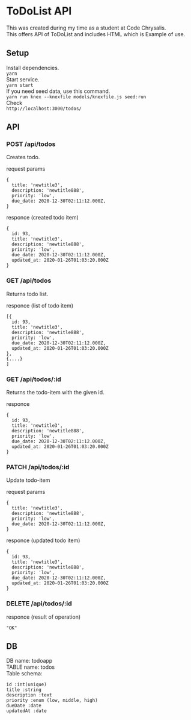 # ToDoList API

This was created during my time as a student at Code Chrysalis.<br>
This offers API of ToDoList and includes HTML which is Example of use.

## Setup

Install dependencies.<br>
`yarn`<br>
Start service.<br>
`yarn start`<br>
If you need seed data, use this command.<br>
`yarn run knex --knexfile models/knexfile.js seed:run`<br>
Check<br>
`http://localhost:3000/todos/`

## API

### POST /api/todos

Creates todo.

request params

```
{
  title: 'newtitle3',
  description: 'newtitle888',
  priority: 'low',
  due_date: 2020-12-30T02:11:12.000Z,
}
```

responce (created todo item)

```
{
  id: 93,
  title: 'newtitle3',
  description: 'newtitle888',
  priority: 'low',
  due_date: 2020-12-30T02:11:12.000Z,
  updated_at: 2020-01-26T01:03:20.000Z
}
```

### GET /api/todos

Returns todo list.

responce (list of todo item)

```
[{
  id: 93,
  title: 'newtitle3',
  description: 'newtitle888',
  priority: 'low',
  due_date: 2020-12-30T02:11:12.000Z,
  updated_at: 2020-01-26T01:03:20.000Z
},
{....}
]
```

### GET /api/todos/:id

Returns the todo-item with the given id.

responce

```
{
  id: 93,
  title: 'newtitle3',
  description: 'newtitle888',
  priority: 'low',
  due_date: 2020-12-30T02:11:12.000Z,
  updated_at: 2020-01-26T01:03:20.000Z
}
```

### PATCH /api/todos/:id

Update todo-item

request params

```
{
  title: 'newtitle3',
  description: 'newtitle888',
  priority: 'low',
  due_date: 2020-12-30T02:11:12.000Z,
}
```

responce (updated todo item)

```
{
  id: 93,
  title: 'newtitle3',
  description: 'newtitle888',
  priority: 'low',
  due_date: 2020-12-30T02:11:12.000Z,
  updated_at: 2020-01-26T01:03:20.000Z
}
```

### DELETE /api/todos/:id

responce (result of operation)

```
"OK"
```

## DB

DB name: todoapp<br>
TABLE name: todos<br>
Table schema:<br>

```
id :int(unique)
title :string
description :text
priority :enum (low, middle, high)
dueDate :date
updatedAt :date
```
